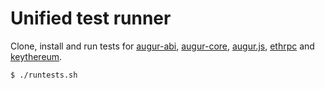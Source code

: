 Unified test runner
===================

Clone, install and run tests for [augur-abi](https://github.com/AugurProject/augur-abi), [augur-core](https://github.com/AugurProject/augur-core), [augur.js](https://github.com/AugurProject/augur.js), [ethrpc](https://github.com/AugurProject/ethrpc) and [keythereum](https://github.com/AugurProject/keythereum).

    $ ./runtests.sh
